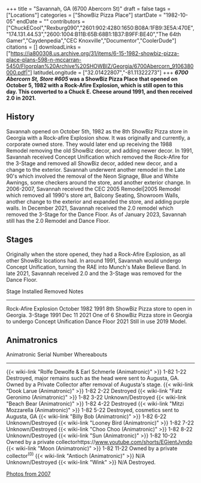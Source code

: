 +++
title = "Savannah, GA (6700 Abercorn St)"
draft = false
tags = ["Locations"]
categories = ["ShowBiz Pizza Place"]
startDate = "1982-10-05"
endDate = ""
contributors = ["ChuckECool","Rexburg090","2601:902:4280:1650:B08A:1FB9:3E5A:470E","174.131.44.53","2600:1004:B11B:65B:68B1:1B37:B9FF:BE40","The 64th Gamer","Caydenpedia","CEC Knoxville","Documentor","CoolerDude"]
citations = []
downloadLinks = ["https://ia800308.us.archive.org/31/items/6-15-1982-showbiz-pizza-place-plans-598-n-mccarran-5450/Floorplan%20Archive%20SHOWBIZ/Georgia/6700Abercorn_9106380000.pdf|"]
latitudeLongitude = ["32.01422807","-81.11322273"]
+++
***6700 Abercorn St, Store #605* was a ShowBiz Pizza Place that opened on October 5, 1982 with a Rock-Afire Explosion, which is still open to this day.
This converted to a Chuck E. Cheese around 1991, and then received 2.0 in 2021.**

## History

Savannah opened on October 5th, 1982 as the 8th ShowBiz Pizza store in Georgia with a Rock-afire Explosion show. It was originally and currently, a corporate owned store. They would later end up receiving the 1988 Remodel removing the old ShowBiz decor, and adding newer decor. In 1991, Savannah received Concept Unification which removed the Rock-Afire for the 3-Stage and removed all ShowBiz decor, added new decor, and a change to the exterior. Savannah underwent another remodel in the Late 90's which involved the removal of the Neon Signage, Blue and White Awnings, some checkers around the store, and another exterior change. In 2006-2007, Savannah received the CEC 2005 Remodel|2005 Remodel which removed all 1990's store art, Balcony Seating, Showroom Walls, another change to the exterior and expanded the store, and adding purple walls. In December 2021, Savannah received the 2.0 remodel which removed the 3-Stage for the Dance Floor. As of January 2023, Savannah still has the 2.0 Remodel and Dance Floor.

## Stages

Originally when the store opened, they had a Rock-Afire Explosion, as all other ShowBiz locations had. In around 1991, Savannah would undergo Concept Unification, turning the RAE into Munch's Make Believe Band. In late 2021, Savannah received 2.0 and the 3-Stage was removed for the Dance Floor.

  Stage                  Installed      Removed        Notes
  ---------------------- -------------- -------------- ------------------------------------------------------------------------
  Rock-Afire Explosion   October 1982   1991           8th ShowBiz Pizza store to open in Georgia.
  3-Stage                1991           Dec 11 2021    One of 6 ShowBiz Pizza store in Georgia to undergo Concept Unification
  Dance Floor            2021           Still in use   2019 Model.

## Animatronics

  Animatronic                                                           Serial Number   Whereabouts
  --------------------------------------------------------------------- --------------- -------------------------------------------------------------------------------------------------------------------------------------
  {{< wiki-link "Rolfe Dewolfe & Earl Schmerle (Animatronic)" >}}   1-82 1-22       Destroyed, major remains such as the head were sent to Augusta, GA. Owned by a Private Collector after removal of Augusta's stage.
  {{< wiki-link "Dook Larue (Animatronic)" >}}                      1-82 2-22       Destroyed
  {{< wiki-link "Fatz Geronimo (Animatronic)" >}}                   1-82 3-22       Unknown/Destroyed
  {{< wiki-link "Beach Bear (Animatronic)" >}}                      1-82 4-22       Destroyed
  {{< wiki-link "Mitzi Mozzarella (Animatronic)" >}}                1-82 5-22       Destroyed, cosmetics sent to Augusta, GA
  {{< wiki-link "Billy Bob (Animatronic)" >}}                       1-82 6-22       Unknown/Destroyed
  {{< wiki-link "Looney Bird (Animatronic)" >}}                     1-82 7-22       Unknown/Destroyed
  {{< wiki-link "Choo Choo (Animatronic)" >}}                       1-82 8-22       Unknown/Destroyed
  {{< wiki-link "Sun (Animatronic)" >}}                             1-82 10-22      Owned by a private collectorhttps://www.youtube.com/shorts/EGientJyndo
  {{< wiki-link "Moon (Animatronic)" >}}                            1-82 11-22      Owned by a private collector<sup>(0)</sup>
  {{< wiki-link "Antioch (Animatronic)" >}}                         N/A             Unknown/Destroyed
  {{< wiki-link "Wink" >}}                                          N/A             Destroyed.

[Photos from 2007](https://www.showbizpizza.com/photos/cec/ga_savannah/index.html)
